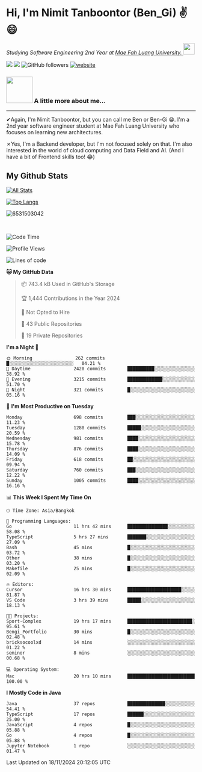 # Hi, I'm Nimit Tanboontor (Ben_Gi) ✌😄
<p><em>Studying Software Engineering 2nd Year at <a href="https://en.mfu.ac.th/home.html"> Mae Fah Luang University.
</a><img src="https://media.giphy.com/media/WUlplcMpOCEmTGBtBW/giphy.gif" width="30"> </em></p>


[![](https://img.shields.io/badge/linkedin-%230077B5.svg?style=for-the-badge&logo=linkedin)]([https://www.linkedin.com/in/thanaphoom-babparn/](https://www.linkedin.com/in/nimit-tanbooutor-798139246/))
[![](https://img.shields.io/badge/Medium-12100E?style=for-the-badge&logo=medium&logoColor=white)](https://medium.com/@nimittanbooutor)
![GitHub followers](https://img.shields.io/github/followers/6531503042?label=Follow&style=social)
[![website](https://img.shields.io/badge/Website-46a2f1.svg?&style=flat-square&logo=Google-Chrome&logoColor=white&link=https://6531503042.github.io/Portfolio-BenGi/)](https://6531503042.github.io/Portfolio-BenGi/)

### <img src="https://media.giphy.com/media/VgCDAzcKvsR6OM0uWg/giphy.gif" width="70"> A little more about me...  

<hr> <!-- Horizontal line -->

&#10004;Again, I'm Nimit Tanboontor, but you can call me Ben or Ben-Gi 😁. I'm a 2nd year software engineer student at Mae Fah Luang University who focuses on learning new architectures.

&#10007;Yes, I'm a Backend developer, but I'm not focused solely on that. I'm also interested in the world of cloud computing and Data Field and AI. (And I have a bit of Frontend skills too! 😂)


## My Github Stats

[![All Stats](https://github-readme-stats.vercel.app/api?username=6531503042&show_icons=true&theme=algolia)](https://github.com/6531503042)

[![Top Langs](https://github-readme-stats.vercel.app/api/top-langs/?username=6531503042&layout=compact&theme=algolia)](https://github.com/6531503042)

<p><img align="center" src="https://github-readme-streak-stats.herokuapp.com/?user=6531503042&" alt="6531503042" /></p>

<br />


<!--START_SECTION:waka-->
![Code Time](http://img.shields.io/badge/Code%20Time-201%20hrs%2053%20mins-blue)

![Profile Views](http://img.shields.io/badge/Profile%20Views-3-blue)

![Lines of code](https://img.shields.io/badge/From%20Hello%20World%20I%27ve%20Written-17.6%20million%20lines%20of%20code-blue)

**🐱 My GitHub Data** 

> 📦 743.4 kB Used in GitHub's Storage 
 > 
> 🏆 1,444 Contributions in the Year 2024
 > 
> 🚫 Not Opted to Hire
 > 
> 📜 43 Public Repositories 
 > 
> 🔑 19 Private Repositories 
 > 
**I'm a Night 🦉** 

```text
🌞 Morning                262 commits         █░░░░░░░░░░░░░░░░░░░░░░░░   04.21 % 
🌆 Daytime                2420 commits        ██████████░░░░░░░░░░░░░░░   38.92 % 
🌃 Evening                3215 commits        █████████████░░░░░░░░░░░░   51.70 % 
🌙 Night                  321 commits         █░░░░░░░░░░░░░░░░░░░░░░░░   05.16 % 
```
📅 **I'm Most Productive on Tuesday** 

```text
Monday                   698 commits         ███░░░░░░░░░░░░░░░░░░░░░░   11.23 % 
Tuesday                  1280 commits        █████░░░░░░░░░░░░░░░░░░░░   20.59 % 
Wednesday                981 commits         ████░░░░░░░░░░░░░░░░░░░░░   15.78 % 
Thursday                 876 commits         ████░░░░░░░░░░░░░░░░░░░░░   14.09 % 
Friday                   618 commits         ██░░░░░░░░░░░░░░░░░░░░░░░   09.94 % 
Saturday                 760 commits         ███░░░░░░░░░░░░░░░░░░░░░░   12.22 % 
Sunday                   1005 commits        ████░░░░░░░░░░░░░░░░░░░░░   16.16 % 
```


📊 **This Week I Spent My Time On** 

```text
🕑︎ Time Zone: Asia/Bangkok

💬 Programming Languages: 
Go                       11 hrs 42 mins      ███████████████░░░░░░░░░░   58.08 % 
TypeScript               5 hrs 27 mins       ███████░░░░░░░░░░░░░░░░░░   27.09 % 
Bash                     45 mins             █░░░░░░░░░░░░░░░░░░░░░░░░   03.72 % 
Other                    38 mins             █░░░░░░░░░░░░░░░░░░░░░░░░   03.20 % 
Makefile                 25 mins             █░░░░░░░░░░░░░░░░░░░░░░░░   02.09 % 

🔥 Editors: 
Cursor                   16 hrs 30 mins      ████████████████████░░░░░   81.87 % 
VS Code                  3 hrs 39 mins       █████░░░░░░░░░░░░░░░░░░░░   18.13 % 

🐱‍💻 Projects: 
Sport-Complex            19 hrs 17 mins      ████████████████████████░   95.61 % 
Bengi_Portfolio          30 mins             █░░░░░░░░░░░░░░░░░░░░░░░░   02.48 % 
bricksocoolxd            14 mins             ░░░░░░░░░░░░░░░░░░░░░░░░░   01.22 % 
seminor                  8 mins              ░░░░░░░░░░░░░░░░░░░░░░░░░   00.68 % 

💻 Operating System: 
Mac                      20 hrs 10 mins      █████████████████████████   100.00 % 
```

**I Mostly Code in Java** 

```text
Java                     37 repos            ██████████████░░░░░░░░░░░   54.41 % 
TypeScript               17 repos            ██████░░░░░░░░░░░░░░░░░░░   25.00 % 
JavaScript               4 repos             █░░░░░░░░░░░░░░░░░░░░░░░░   05.88 % 
Go                       4 repos             █░░░░░░░░░░░░░░░░░░░░░░░░   05.88 % 
Jupyter Notebook         1 repo              ░░░░░░░░░░░░░░░░░░░░░░░░░   01.47 % 
```




 Last Updated on 18/11/2024 20:12:05 UTC
<!--END_SECTION:waka-->
